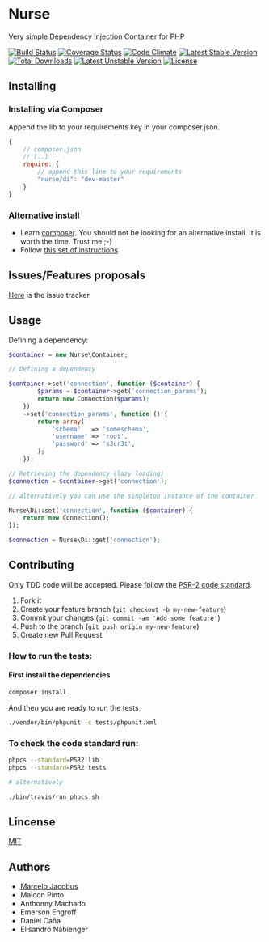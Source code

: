 # Nurse

Very simple Dependency Injection Container for PHP

[![Build Status](https://travis-ci.org/mjacobus/nurse.png?branch=master)](https://travis-ci.org/mjacobus/nurse)
[![Coverage Status](https://coveralls.io/repos/mjacobus/nurse/badge.png)](https://coveralls.io/r/mjacobus/nurse)
[![Code Climate](https://codeclimate.com/github/mjacobus/nurse.png)](https://codeclimate.com/github/mjacobus/nurse)
[![Latest Stable Version](https://poser.pugx.org/nurse/di/v/stable.svg)](https://packagist.org/packages/nurse/di)
[![Total Downloads](https://poser.pugx.org/nurse/di/downloads.svg)](https://packagist.org/packages/nurse/di)
[![Latest Unstable Version](https://poser.pugx.org/nurse/di/v/unstable.svg)](https://packagist.org/packages/nurse/di)
[![License](https://poser.pugx.org/nurse/di/license.svg)](https://packagist.org/packages/nurse/di)

## Installing

### Installing via Composer
Append the lib to your requirements key in your composer.json.

```javascript
{
    // composer.json
    // [..]
    require: {
        // append this line to your requirements
        "nurse/di": "dev-master"
    }
}
```

### Alternative install
- Learn [composer](https://getcomposer.org). You should not be looking for an alternative install. It is worth the time. Trust me ;-)
- Follow [this set of instructions](#installing-via-composer)

## Issues/Features proposals

[Here](https://github.com/mjacobus/nurse/issues) is the issue tracker.

## Usage

Defining a dependency:

```php
$container = new Nurse\Container;

// Defining a dependency

$container->set('connection', function ($container) {
        $params = $container->get('connection_params');
        return new Connection($params);
    })
    ->set('connection_params', function () {
        return array(
            'schema'   => 'someschema',
            'username' => 'root',
            'password' => 's3cr3t',
        );
    });

// Retrieving the dependency (lazy loading)
$connection = $container->get('connection');

// alternatively you can use the singleton instance of the container

Nurse\Di::set('connection', function ($container) {
    return new Connection();
});

$connection = Nurse\Di::get('connection');
```

## Contributing

Only TDD code will be accepted. Please follow the [PSR-2 code standard](https://github.com/php-fig/fig-standards/blob/master/accepted/PSR-2-coding-style-guide.md).

1. Fork it
2. Create your feature branch (`git checkout -b my-new-feature`)
3. Commit your changes (`git commit -am 'Add some feature'`)
4. Push to the branch (`git push origin my-new-feature`)
5. Create new Pull Request

### How to run the tests:

#### First install the dependencies
```bash
composer install
```

And then you are ready to run the tests

```bash
./vendor/bin/phpunit -c tests/phpunit.xml
```

### To check the code standard run:

```bash
phpcs --standard=PSR2 lib
phpcs --standard=PSR2 tests

# alternatively

./bin/travis/run_phpcs.sh
```

## Lincense
[MIT](MIT-LICENSE)

## Authors

- [Marcelo Jacobus](https://github.com/mjacobus)
- Maicon Pinto
- Anthonny Machado
- Emerson Engroff
- Daniel Caña
- Elisandro Nabienger


